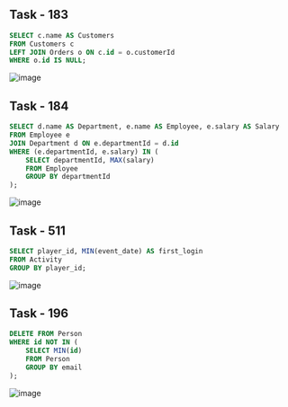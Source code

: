 ## Task - 183
```sql
SELECT c.name AS Customers
FROM Customers c
LEFT JOIN Orders o ON c.id = o.customerId
WHERE o.id IS NULL;
```
![image](https://github.com/sofawwg/SQL/assets/115135261/a6a7e912-e369-4558-a8df-318a46a5fe79)

## Task - 184
```sql
SELECT d.name AS Department, e.name AS Employee, e.salary AS Salary
FROM Employee e
JOIN Department d ON e.departmentId = d.id
WHERE (e.departmentId, e.salary) IN (
    SELECT departmentId, MAX(salary)
    FROM Employee
    GROUP BY departmentId
);
```
![image](https://github.com/sofawwg/SQL/assets/115135261/aa901de7-413d-4dc6-81d4-489baa366ce1)

## Task - 511
```sql
SELECT player_id, MIN(event_date) AS first_login
FROM Activity
GROUP BY player_id;
```
![image](https://github.com/sofawwg/SQL/assets/115135261/7c9f2705-eca8-4b13-bb3a-9d575c562b56)



## Task - 196
```sql
DELETE FROM Person
WHERE id NOT IN (
    SELECT MIN(id)
    FROM Person
    GROUP BY email
);
```
![image](https://github.com/sofawwg/SQL/assets/115135261/6eb270ea-ff91-46b4-bcb3-1fc2a1e17435)
